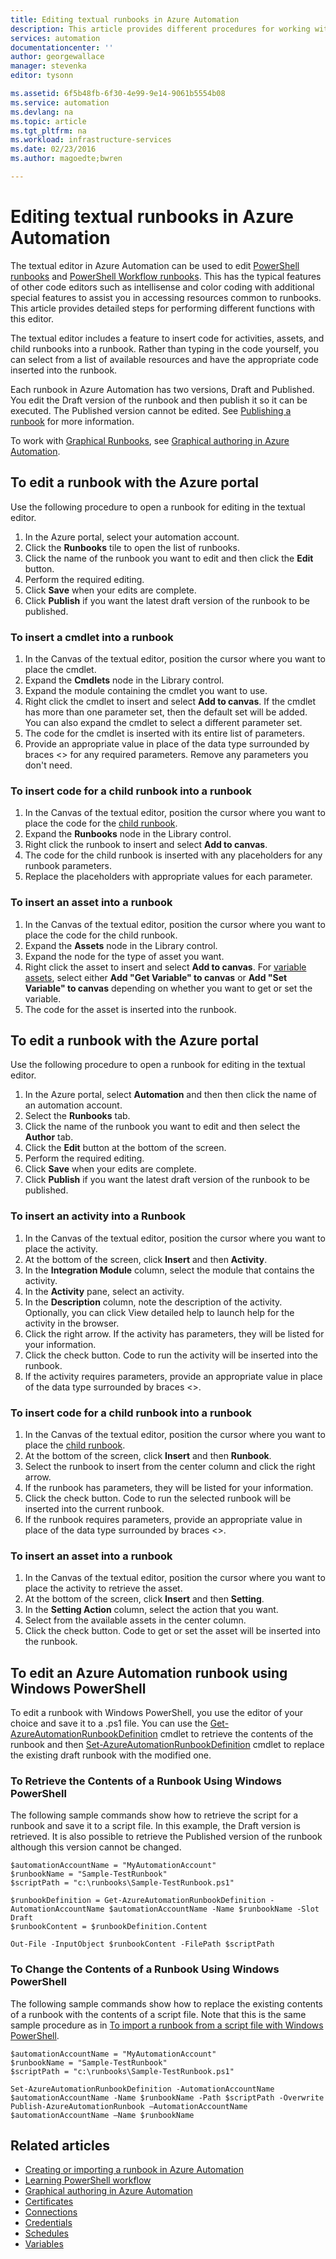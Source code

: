 ```yaml
---
title: Editing textual runbooks in Azure Automation
description: This article provides different procedures for working with PowerShell and PowerShell Workflow runbooks in Azure Automation using the textual editor.
services: automation
documentationcenter: ''
author: georgewallace
manager: stevenka
editor: tysonn

ms.assetid: 6f5b48fb-6f30-4e99-9e14-9061b5554b08
ms.service: automation
ms.devlang: na
ms.topic: article
ms.tgt_pltfrm: na
ms.workload: infrastructure-services
ms.date: 02/23/2016
ms.author: magoedte;bwren

---
```

# Editing textual runbooks in Azure Automation
The textual editor in Azure Automation can be used to edit [PowerShell runbooks](automation-runbook-types.md#powershell-runbooks) and [PowerShell Workflow runbooks](automation-runbook-types.md#powershell-workflow-runbooks). This has the typical features of other code editors such as intellisense and color coding  with additional special features to assist you in accessing resources common to runbooks.  This article provides detailed steps for performing different functions with this editor.

The textual editor includes a feature to insert code for activities, assets, and child runbooks into a runbook. Rather than typing in the code yourself, you can select from a list of available resources and have the appropriate code inserted into the runbook.

Each runbook in Azure Automation has two versions, Draft and Published. You edit the Draft version of the runbook and then publish it so it can be executed. The Published version cannot be edited. See [Publishing a runbook](automation-creating-importing-runbook.md#publishing-a-runbook) for more information.

To work with [Graphical Runbooks](automation-runbook-types.md#graphical-runbooks), see [Graphical authoring in Azure Automation](automation-graphical-authoring-intro.md).

## To edit a runbook with the Azure portal
Use the following procedure to open a runbook for editing in the textual editor.

1. In the Azure portal, select your automation account.
2. Click the **Runbooks** tile to open the list of runbooks.
3. Click the name of the runbook you want to edit and then click the **Edit** button.
4. Perform the required editing.
5. Click **Save** when your edits are complete.
6. Click **Publish** if you want the latest draft version of the runbook to be published.

### To insert a cmdlet into a runbook
1. In the Canvas of the textual editor, position the cursor where you want to place the cmdlet.
2. Expand the **Cmdlets** node in the Library control.
3. Expand the module containing the cmdlet you want to use.
4. Right click the cmdlet to insert and select **Add to canvas**.  If the cmdlet has more than one parameter set, then the default set will be added.  You can also expand the cmdlet to select a different parameter set.
5. The code for the cmdlet is inserted with its entire list of parameters.
6. Provide an appropriate value in place of the data type surrounded by braces <> for any required parameters.  Remove any parameters you don't need.

### To insert code for a child runbook into a runbook
1. In the Canvas of the textual editor, position the cursor where you want to place the code for the [child runbook](automation-child-runbooks.md).
2. Expand the **Runbooks** node in the Library control.
3. Right click the runbook to insert and select **Add to canvas**.
4. The code for the child runbook is inserted with any placeholders for any runbook parameters.
5. Replace the placeholders with appropriate values for each parameter.

### To insert an asset into a runbook
1. In the Canvas of the textual editor, position the cursor where you want to place the code for the child runbook.
2. Expand the **Assets** node in the Library control.
3. Expand the node for the type of asset you want.
4. Right click the asset to insert and select **Add to canvas**.  For [variable assets](automation-variables.md), select either **Add "Get Variable" to canvas** or **Add "Set Variable" to canvas** depending on whether you want to get or set the variable.
5. The code for the asset is inserted into the runbook.

## To edit a runbook with the Azure portal
Use the following procedure to open a runbook for editing in the textual editor.

1. In the Azure portal, select **Automation** and then then click the name of an automation account.
2. Select the **Runbooks** tab.
3. Click the name of the runbook you want to edit and then select the **Author** tab.
4. Click the **Edit** button at the bottom of the screen.
5. Perform the required editing.
6. Click **Save** when your edits are complete.
7. Click **Publish** if you want the latest draft version of the runbook to be published.

### To insert an activity into a Runbook
1. In the Canvas of the textual editor, position the cursor where you want to place the activity.
2. At the bottom of the screen, click **Insert** and then **Activity**.
3. In the **Integration Module** column, select the module that contains the activity.
4. In the **Activity** pane, select an activity.
5. In the **Description** column, note the description of the activity. Optionally, you can click View detailed help to launch help for the activity in the browser.
6. Click the right arrow.  If the activity has parameters, they will be listed for your information.
7. Click the check button.  Code to run the activity will be inserted into the runbook.
8. If the activity requires parameters, provide an appropriate value in place of the data type surrounded by braces <>.

### To insert code for a child runbook into a runbook
1. In the Canvas of the textual editor, position the cursor where you want to place the [child runbook](automation-child-runbooks.md).
2. At the bottom of the screen, click **Insert** and then **Runbook**.
3. Select the runbook to insert from the center column and click the right arrow.
4. If the runbook has parameters, they will be listed for your information.
5. Click the check button.  Code to run the selected runbook will be inserted into the current runbook.
6. If the runbook requires parameters, provide an appropriate value in place of the data type surrounded by braces <>.

### To insert an asset into a runbook
1. In the Canvas of the textual editor, position the cursor where you want to place the activity to retrieve the asset.
2. At the bottom of the screen, click **Insert** and then **Setting**.
3. In the **Setting Action** column, select the action that you want.
4. Select from the available assets in the center column.
5. Click the check button.  Code to get or set the asset will be inserted into the runbook.

## To edit an Azure Automation runbook using Windows PowerShell
To edit a runbook with Windows PowerShell, you use the editor of your choice and save it to a .ps1 file. You can use the [Get-AzureAutomationRunbookDefinition](https://aka.ms/runbookauthor/cmdlet/getazurerunbookdefinition) cmdlet to retrieve the contents of the runbook and then [Set-AzureAutomationRunbookDefinition](https://aka.ms/runbookauthor/cmdlet/setazurerunbookdefinition) cmdlet to replace the existing draft runbook with the modified one.

### To Retrieve the Contents of a Runbook Using Windows PowerShell
The following sample commands show how to retrieve the script for a runbook and save it to a script file. In this example, the Draft version is retrieved. It is also possible to retrieve the Published version of the runbook although this version cannot be changed.

    $automationAccountName = "MyAutomationAccount"
    $runbookName = "Sample-TestRunbook"
    $scriptPath = "c:\runbooks\Sample-TestRunbook.ps1"

    $runbookDefinition = Get-AzureAutomationRunbookDefinition -AutomationAccountName $automationAccountName -Name $runbookName -Slot Draft
    $runbookContent = $runbookDefinition.Content

    Out-File -InputObject $runbookContent -FilePath $scriptPath

### To Change the Contents of a Runbook Using Windows PowerShell
The following sample commands show how to replace the existing contents of a runbook with the contents of a script file. Note that this is the same sample procedure as in [To import a runbook from a script file with Windows PowerShell](automation-creating-importing-runbook.md).

    $automationAccountName = "MyAutomationAccount"
    $runbookName = "Sample-TestRunbook"
    $scriptPath = "c:\runbooks\Sample-TestRunbook.ps1"

    Set-AzureAutomationRunbookDefinition -AutomationAccountName $automationAccountName -Name $runbookName -Path $scriptPath -Overwrite
    Publish-AzureAutomationRunbook –AutomationAccountName $automationAccountName –Name $runbookName

## Related articles
* [Creating or importing a runbook in Azure Automation](automation-creating-importing-runbook.md)
* [Learning PowerShell workflow](automation-powershell-workflow.md)
* [Graphical authoring in Azure Automation](automation-graphical-authoring-intro.md)
* [Certificates](automation-certificates.md)
* [Connections](automation-connections.md)
* [Credentials](automation-credentials.md)
* [Schedules](automation-schedules.md)
* [Variables](automation-variables.md)
